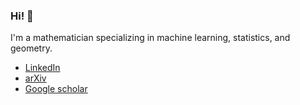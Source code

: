 ### Hi! 👋
 
I'm a mathematician specializing in machine learning, statistics, and geometry.

- [LinkedIn](https://linkedin.com/in/lanej5)
- [arXiv](https://arxiv.org/a/lane_j_2.html)
- [Google scholar](https://scholar.google.ca/citations?user=atcyxVwAAAAJ&hl=en)
